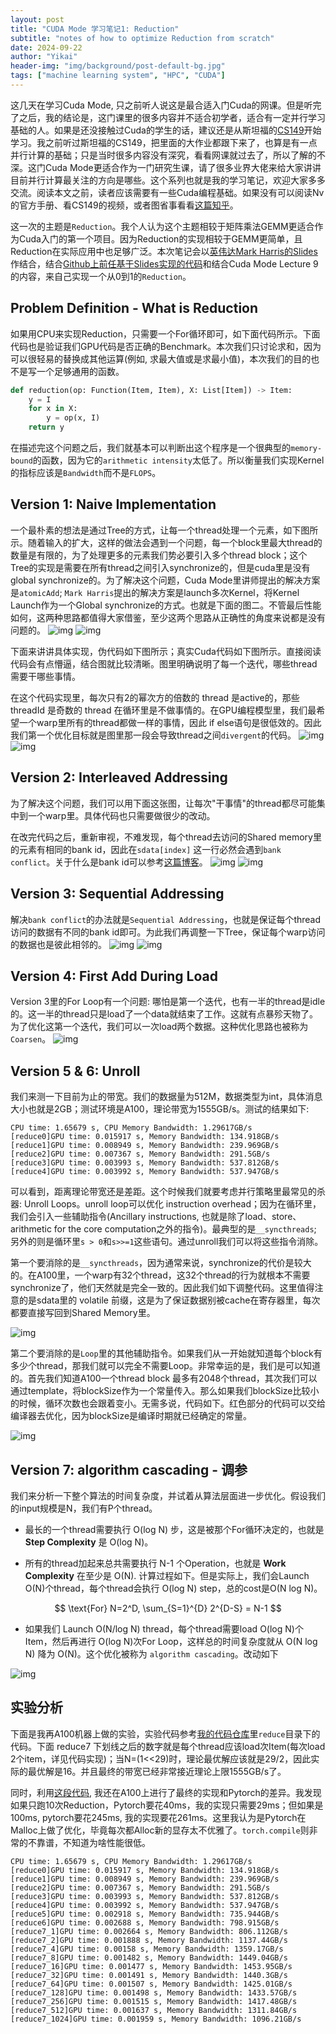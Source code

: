 ```yaml
---
layout: post
title: "CUDA Mode 学习笔记1: Reduction"
subtitle: "notes of how to optimize Reduction from scratch"
date: 2024-09-22
author: "Yikai"
header-img: "img/background/post-default-bg.jpg"
tags: ["machine learning system", "HPC", "CUDA"]
---
```


这几天在学习Cuda Mode, 只之前听人说这是最合适入门Cuda的网课。但是听完了之后，我的结论是，这门课里的很多内容并不适合初学者，适合有一定并行学习基础的人。如果是还没接触过Cuda的学生的话，建议还是从斯坦福的[CS149](https://gfxcourses.stanford.edu/cs149/fall21)开始学习。我之前听过斯坦福的CS149，把里面的大作业都跟下来了，也算是有一点并行计算的基础；只是当时很多内容没有深究，看看网课就过去了，所以了解的不深。这门Cuda Mode更适合作为一门研究生课，请了很多业界大佬来给大家讲讲目前并行计算最关注的方向是哪些。这个系列也就是我的学习笔记，欢迎大家多多交流。阅读本文之前，读者应该需要有一些Cuda编程基础。如果没有可以阅读Nv的官方手册、看CS149的视频，或者图省事看看[这篇知乎](https://zhuanlan.zhihu.com/p/34587739)。

这一次的主题是`Reduction`。我个人认为这个主题相较于矩阵乘法GEMM更适合作为Cuda入门的第一个项目。因为Reduction的实现相较于GEMM更简单，且Reduction在实际应用中也足够广泛。本次笔记会以[英伟达Mark Harris的Slides](https://developer.download.nvidia.com/assets/cuda/files/reduction.pdf)作结合，结合[Github上前任基于Slides实现的代码](https://github.com/mark-poscablo/gpu-sum-reduction)和结合Cuda Mode Lecture 9的内容，来自己实现一个从0到1的`Reduction`。

## Problem Definition - What is Reduction

如果用CPU来实现Reduction，只需要一个For循环即可，如下面代码所示。下面代码也是验证我们GPU代码是否正确的Benchmark。本次我们只讨论求和，因为可以很轻易的替换成其他运算(例如, 求最大值或是求最小值)，本次我们的目的也不是写一个足够通用的函数。

```python
def reduction(op: Function(Item, Item), X: List[Item]) -> Item:
    y = I
    for x in X:
        y = op(x, I)
    return y
```

在描述完这个问题之后，我们就基本可以判断出这个程序是一个很典型的`memory-bound`的函数，因为它的`arithmetic intensity`太低了。所以衡量我们实现Kernel的指标应该是`Bandwidth`而不是`FLOPS`。

## Version 1: Naive Implementation

一个最朴素的想法是通过Tree的方式，让每一个thread处理一个元素，如下图所示。随着输入的扩大，这样的做法会遇到一个问题，每一个block里最大thread的数量是有限的，为了处理更多的元素我们势必要引入多个thread block；这个Tree的实现是需要在所有thread之间引入synchronize的，但是cuda里是没有global synchronize的。为了解决这个问题，Cuda Mode里讲师提出的解决方案是`atomicAdd`; `Mark Harris`提出的解决方案是launch多次Kernel，将Kernel Launch作为一个Global synchronize的方式。也就是下面的图二。不管最后性能如何，这两种思路都值得大家借鉴，至少这两个思路从正确性的角度来说都是没有问题的。
![img](../../../../img/notes/reduce/0.NaiveTree.png)
![img](../../../../img/notes/reduce/0.Tree.png)

下面来讲讲具体实现，伪代码如下图所示；真实Cuda代码如下图所示。直接阅读代码会有点懵逼，结合图就比较清晰。图里明确说明了每一个迭代，哪些thread需要干哪些事情。

在这个代码实现里，每次只有2的幂次方的倍数的 thread 是active的，那些threadId 是奇数的 thread 在循环里是不做事情的。在GPU编程模型里，我们最希望一个warp里所有的thread都做一样的事情，因此 if else语句是很低效的。因此我们第一个优化目标就是图里那一段会导致thread之间`divergent`的代码。
![img](../../../../img/notes/reduce/1.Demo.png)
![img](../../../../img/notes/reduce/1.Code.png)

## Version 2: Interleaved Addressing

为了解决这个问题，我们可以用下面这张图，让每次"干事情"的thread都尽可能集中到一个warp里。具体代码也只需要做很少的改动。

在改完代码之后，重新审视，不难发现，每个thread去访问的Shared memory里的元素有相同的bank id，因此在`sdata[index]` 这一行必然会遇到`bank conflict`。关于什么是bank id可以参考[这篇博客]()。
![img](../../../../img/notes/reduce/2.Demo.png)
![img](../../../../img/notes/reduce/2.Code.png)

## Version 3: Sequential Addressing

解决`bank conflict`的办法就是`Sequential Addressing`，也就是保证每个thread访问的数据有不同的bank id即可。为此我们再调整一下Tree，保证每个warp访问的数据也是彼此相邻的。
![img](../../../../img/notes/reduce/3.demo.png)
![img](../../../../img/notes/reduce/3.code.png)

## Version 4: First Add During Load

Version 3里的For Loop有一个问题: 哪怕是第一个迭代，也有一半的thread是idle的。这一半的thread只是load了一个data就结束了工作。这就有点暴殄天物了。为了优化这第一个迭代，我们可以一次load两个数据。这种优化思路也被称为`Coarsen`。
![img](../../../../img/notes/reduce/4.code.png)

## Version 5 & 6: Unroll

我们来测一下目前为止的带宽。我们的数据量为512M，数据类型为int，具体消息大小也就是2GB；测试环境是A100，理论带宽为1555GB/s。测试的结果如下:
```text
CPU time: 1.65679 s, CPU Memory Bandwidth: 1.29617GB/s
[reduce0]GPU time: 0.015917 s, Memory Bandwidth: 134.918GB/s
[reduce1]GPU time: 0.008949 s, Memory Bandwidth: 239.969GB/s
[reduce2]GPU time: 0.007367 s, Memory Bandwidth: 291.5GB/s
[reduce3]GPU time: 0.003993 s, Memory Bandwidth: 537.812GB/s
[reduce4]GPU time: 0.003992 s, Memory Bandwidth: 537.947GB/s
```

可以看到，距离理论带宽还是差距。这个时候我们就要考虑并行策略里最常见的杀器: Unroll Loops。unroll loop可以优化 instruction overhead；因为在循环里，我们会引入一些辅助指令(Ancillary instructions, 也就是除了load、store、arithmetic for the core computation之外的指令)。最典型的是`__syncthreads`; 另外的则是循环里`s > 0`和`s>>=1`这些语句。通过unroll我们可以将这些指令消除。

第一个要消除的是`__syncthreads`，因为通常来说，synchronize的代价是较大的。在A100里，一个warp有32个thread，这32个thread的行为就根本不需要synchronize了，他们天然就是完全一致的。因此我们如下调整代码。这里值得注意的是sdata里的 volatile 前缀，这是为了保证数据别被cache在寄存器里，每次都要直接写回到Shared Memory里。

![img](../../../../img/notes/reduce/5.code.png)

第二个要消除的是`Loop`里的其他辅助指令。如果我们从一开始就知道每个block有多少个thread，那我们就可以完全不需要Loop。非常幸运的是，我们是可以知道的。首先我们知道A100一个thread block 最多有2048个thread，其次我们可以通过template，将blockSize作为一个常量传入。那么如果我们blockSize比较小的时候，循环次数也会跟着变小。无需多说，代码如下。红色部分的代码可以交给编译器去优化，因为blockSize是编译时期就已经确定的常量。

![img](../../../../img/notes/reduce/6.code.png)

## Version 7: algorithm cascading - 调参

我们来分析一下整个算法的时间复杂度，并试着从算法层面进一步优化。假设我们的input规模是N，我们有P个thread。

- 最长的一个thread需要执行 O(log N) 步，这是被那个For循环决定的，也就是 **Step Complexity** 是 O(log N)。

- 所有的thread加起来总共需要执行 N-1 个Operation，也就是 **Work Complexity** 在至少是 O(N). 计算过程如下。但是实际上，我们会Launch O(N)个thread，每个thread会执行 O(log N) step，总的cost是O(N log N)。 

$$
\text{For} N=2^D, \sum_{S=1}^{D} 2^{D-S} = N-1
$$

- 如果我们 Launch O(N/log N) thread，每个thread需要load O(log N)个Item，然后再进行 O(log N)次For Loop，这样总的时间复杂度就从 O(N log N) 降为 O(N)。这个优化被称为 `algorithm cascading`。改动如下

![img](../../../../img/notes/reduce/7.code.png)

## 实验分析

下面是我再A100机器上做的实验，实验代码参考[我的代码仓库](https://github.com/zyksir/CudaDiveDeep)里`reduce`目录下的代码。下面 reduce7 下划线之后的数字就是每个thread应该load次Item(每次load 2个item，详见代码实现)；当N=(1<<29)时，理论最优解应该就是29/2，因此实际的最优解是16。并且最终的带宽已经非常接近理论上限1555GB/s了。

同时，利用[这段代码](https://github.com/zyksir/CudaDiveDeep/blob/main/reduce/reduce.py), 我还在A100上进行了最终的实现和Pytorch的差异。我发现如果只跑10次Reduction，Pytorch要花40ms，我的实现只需要29ms；但如果是100ms, pytorch要花245ms, 我的实现要花261ms。这里我认为是Pytorch在Malloc上做了优化，毕竟每次都Alloc新的显存太不优雅了。`torch.compile`则非常的不靠谱，不知道为啥性能很低。

```text
CPU time: 1.65679 s, CPU Memory Bandwidth: 1.29617GB/s
[reduce0]GPU time: 0.015917 s, Memory Bandwidth: 134.918GB/s
[reduce1]GPU time: 0.008949 s, Memory Bandwidth: 239.969GB/s
[reduce2]GPU time: 0.007367 s, Memory Bandwidth: 291.5GB/s
[reduce3]GPU time: 0.003993 s, Memory Bandwidth: 537.812GB/s
[reduce4]GPU time: 0.003992 s, Memory Bandwidth: 537.947GB/s
[reduce5]GPU time: 0.002918 s, Memory Bandwidth: 735.944GB/s
[reduce6]GPU time: 0.002688 s, Memory Bandwidth: 798.915GB/s
[reduce7_1]GPU time: 0.002664 s, Memory Bandwidth: 806.112GB/s
[reduce7_2]GPU time: 0.001888 s, Memory Bandwidth: 1137.44GB/s
[reduce7_4]GPU time: 0.00158 s, Memory Bandwidth: 1359.17GB/s
[reduce7_8]GPU time: 0.001482 s, Memory Bandwidth: 1449.04GB/s
[reduce7_16]GPU time: 0.001477 s, Memory Bandwidth: 1453.95GB/s
[reduce7_32]GPU time: 0.001491 s, Memory Bandwidth: 1440.3GB/s
[reduce7_64]GPU time: 0.001507 s, Memory Bandwidth: 1425.01GB/s
[reduce7_128]GPU time: 0.001498 s, Memory Bandwidth: 1433.57GB/s
[reduce7_256]GPU time: 0.001515 s, Memory Bandwidth: 1417.48GB/s
[reduce7_512]GPU time: 0.001637 s, Memory Bandwidth: 1311.84GB/s
[reduce7_1024]GPU time: 0.001959 s, Memory Bandwidth: 1096.21GB/s
```
